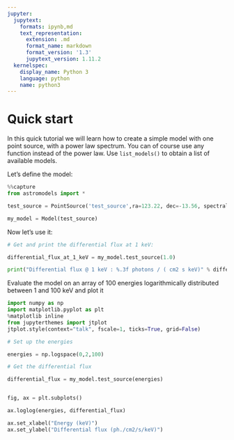 ```yaml
---
jupyter:
  jupytext:
    formats: ipynb,md
    text_representation:
      extension: .md
      format_name: markdown
      format_version: '1.3'
      jupytext_version: 1.11.2
  kernelspec:
    display_name: Python 3
    language: python
    name: python3
---
```


# Quick start

In this quick tutorial we will learn how to create a simple model with one point source, with a power law spectrum. You can of course use any function instead of the power law. Use ```list_models()``` to obtain a list of available models.

Let’s define the model:

```python
%%capture
from astromodels import *
```

```python
test_source = PointSource('test_source',ra=123.22, dec=-13.56, spectral_shape=Powerlaw_flux())

my_model = Model(test_source)
```

Now let’s use it:



```python
# Get and print the differential flux at 1 keV:

differential_flux_at_1_keV = my_model.test_source(1.0)

print("Differential flux @ 1 keV : %.3f photons / ( cm2 s keV)" % differential_flux_at_1_keV)

```

Evaluate the model on an array of 100 energies logarithmically distributed between 1 and 100 keV and plot it

```python
import numpy as np
import matplotlib.pyplot as plt
%matplotlib inline
from jupyterthemes import jtplot
jtplot.style(context="talk", fscale=1, ticks=True, grid=False)

# Set up the energies

energies = np.logspace(0,2,100)

# Get the differential flux

differential_flux = my_model.test_source(energies)


fig, ax = plt.subplots()

ax.loglog(energies, differential_flux)

ax.set_xlabel("Energy (keV)")
ax.set_ylabel("Differential flux (ph./cm2/s/keV)")
```

